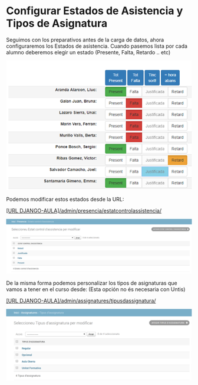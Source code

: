 # Configurar Estados de Asistencia y Tipos de Asignatura

Seguimos con los preparativos antes de la carga de datos, ahora configuraremos los Estados de asistencia. Cuando pasemos lista por cada alumno deberemos elegir un estado \(Presente, Falta, Retardo .. etc\) 

![](../../.gitbook/assets/image%20%288%29.png)

Podemos modificar estos estados desde la URL: 

[\[URL DJANGO-AULA\]/admin/presencia/estatcontrolassistencia/](https://djau.local/admin/presencia/estatcontrolassistencia/) 

![](../../.gitbook/assets/image%20%2830%29.png)


De la misma forma podemos personalizar los tipos de asignaturas que vamos a tener en el curso desde:
(Esta opción no és necesaria con Untis)

[\[URL DJANGO-AULA\]](https://djau.local/admin/presencia/estatcontrolassistencia/)[/admin/assignatures/tipusdassignatura/](https://djau.local/admin/assignatures/tipusdassignatura/)

![](../../.gitbook/assets/image%20%284%29.png)



